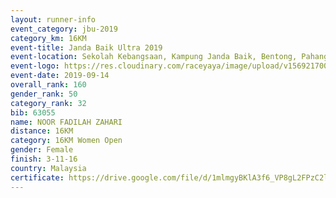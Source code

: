 ```yaml
---
layout: runner-info 
event_category: jbu-2019 
category_km: 16KM 
event-title: Janda Baik Ultra 2019 
event-location: Sekolah Kebangsaan, Kampung Janda Baik, Bentong, Pahang, Malaysia 
event-logo: https://res.cloudinary.com/raceyaya/image/upload/v1569217009/logo/janda-baik_vch1pc.jpg 
event-date: 2019-09-14
overall_rank: 160
gender_rank: 50
category_rank: 32
bib: 63055
name: NOOR FADILAH ZAHARI
distance: 16KM
category: 16KM Women Open
gender: Female
finish: 3-11-16
country: Malaysia
certificate: https://drive.google.com/file/d/1mlmgyBKlA3f6_VP8gL2FPzC2lQtKTwd4/view?usp=sharing
---
```

